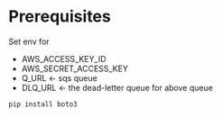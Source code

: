 
# Prerequisites

Set env for
* AWS_ACCESS_KEY_ID
* AWS_SECRET_ACCESS_KEY
* Q_URL <- sqs queue
* DLQ_URL <- the dead-letter queue for above queue
```
pip install boto3
```
